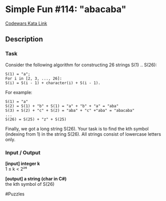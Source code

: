 # Simple Fun #114: "abacaba"

[Codewars Kata Link](https://www.codewars.com/kata/589d237fdfdef0239a00002e/python)

## Description

### Task
Consider the following algorithm for constructing 26 strings S(1) .. S(26):

```
S(1) = "a";
For i in [2, 3, ..., 26]:
S(i) = S(i - 1) + character(i) + S(i - 1).
```

For example:

```
S(1) = "a"  
S(2) = S(1) + "b" + S(1) = "a" + "b" + "a" = "aba"  
S(3) = S(2) + "c" + S(2) = "aba" + "c" +"aba" = "abacaba"
...
S(26) = S(25) + "z" + S(25)
```

Finally, we got a long string S(26). Your task is to find the kth symbol (indexing from 1) in the string S(26). All strings consist of lowercase letters only.

### Input / Output

**[input] integer k**  
1 ≤ k < 2²⁶

**[output] a string (char in C#)**  
the kth symbol of S(26)

#Puzzles